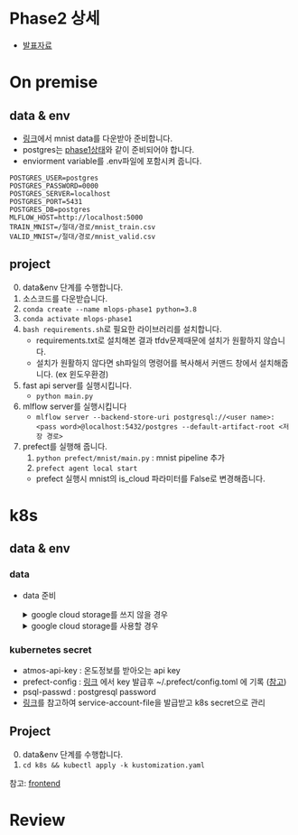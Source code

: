 # Phase2 상세

- [발표자료](https://docs.google.com/presentation/d/1TC_wMWykpN7QATgJnGuMVkwP_cm4PjEe3M3L57RuAfY/edit#slide=id.gf0d4a04c0e_2_75)

# On premise

## data & env

- [링크](https://drive.google.com/drive/folders/16BYXTck28c4Lvz8ps31atB8zfaBtHlW0?usp=sharing)에서 mnist data를 다운받아 준비합니다.
- postgres는 [phase1상태](phase1.md)와 같이 준비되어야 합니다.
- enviorment variable를 .env파일에 포함시켜 줍니다.
```plain
POSTGRES_USER=postgres
POSTGRES_PASSWORD=0000
POSTGRES_SERVER=localhost
POSTGRES_PORT=5431
POSTGRES_DB=postgres
MLFLOW_HOST=http://localhost:5000
TRAIN_MNIST=/절대/경로/mnist_train.csv
VALID_MNIST=/절대/경로/mnist_valid.csv
```

## project

0. data&env 단계를 수행합니다.
1. 소스코드를 다운받습니다.
2. `conda create --name mlops-phase1 python=3.8`
3. `conda activate mlops-phase1`
4. `bash requirements.sh`로 필요한 라이브러리를 설치합니다.
   * requirements.txt로 설치해본 결과 tfdv문제때문에 설치가 원활하지 않습니다.
   * 설치가 원활하지 않다면 sh파일의 명령어를 복사해서 커맨드 창에서 설치해줍니다. (ex 윈도우환경)
5. fast api server를 실행시킵니다.
   * `python main.py`
6. mlflow server를 실행시킵니다
   * `mlflow server --backend-store-uri postgresql://<user name>:<pass word>@localhost:5432/postgres --default-artifact-root <저장 경로>`
7. prefect를 실행해 줍니다.
   1. `python prefect/mnist/main.py` : mnist pipeline 추가
   2. `prefect agent local start`
   - prefect 실행시 mnist의 is_cloud 파라미터를 False로 변경해줍니다.

# k8s

## data & env

### data

- data 준비
   <details>
       <summary>google cloud storage를 쓰지 않을 경우</summary>
       
       ```python

          import gdown

          google_path = 'https://drive.google.com/uc?id='
          file_id = '115LZXgZA6gPQvf5FPI1b0nsnhNz5mzH0'
          output_name = 'data_mnist_train.csv'
          gdown.download(google_path+file_id,output_name,quiet=False)
          google_path = 'https://drive.google.com/uc?id='
          file_id = '1ExfRt-4YfbP8gOAXfudlR6Lt7PbPhJzs'
          output_name = 'data_mnist_valid.csv'
          gdown.download(google_path+file_id,output_name,quiet=False)

       ```

       - 
   </details>


    <details>
    <summary>google cloud storage를 사용할 경우</summary>
    
    ```sql

        def insert_info():
            insert_q = """
                INSERT INTO data_info (
                    path,
                    exp_name,
                    version,
                    data_from
                ) VALUES (
                    '{}',
                    '{}',
                    {},
                    '{}'
                )
            """

            engine.execute(insert_q.format(
                'data/mnist_train.csv',
                'mnist',
                1,
                'mnist_company'
            ))
            engine.execute(insert_q.format(
                'data/mnist_valid.csv',
                'mnist',
                1,
                'mnist_company'
            ))

        insert_info()

    ```
    - google cloud storage에 choonsik-storage 이름으로 bucket생성 (다른이름일 경우 configmap.yaml 수정필요)
      - data폴더 아래에 데이터 저장 (`configmap` : CLOUD_TRAIN_MNIST: data/mnist_train.csv)
    - db에 cloud storage에 있는 data에 대한 정보 기록
    </details>

### kubernetes secret

- atmos-api-key : 온도정보를 받아오는 api key
- prefect-config : [링크](https://cloud.prefect.io/user/keys) 에서 key 발급후 ~/.prefect/config.toml 에 기록 ([참고](https://docs.prefect.io/orchestration/concepts/api_keys.html#using-api-keys))
- psql-passwd : postgresql password
- [링크](https://cloud.google.com/docs/authentication/getting-started)를 참고하여 service-account-file을 발급받고 k8s secret으로 관리

## Project

0. data&env 단계를 수행합니다.
1. `cd k8s && kubectl apply -k kustomization.yaml`

참고: [frontend](https://github.com/ehddnr301/mnist_test_FE)
# Review
